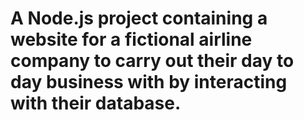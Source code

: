 # A Node.js project containing a website for a fictional airline company to carry out their day to day business with by interacting with their database.
